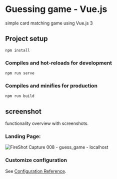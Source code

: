 
Guessing game - Vue.js
==============

simple card matching game using Vue.js 3

## Project setup
```
npm install
```

### Compiles and hot-reloads for development
```
npm run serve
```

### Compiles and minifies for production
```
npm run build
```

screenshot
------

functionality overview with screenshots.
<h3 align="left">Landing Page:</h3>


![FireShot Capture 008 - guess_game - localhost](https://user-images.githubusercontent.com/78790570/154059296-20ffafa9-7cd1-4ad8-bd5d-3ed7d0377609.png)


### Customize configuration
See [Configuration Reference](https://cli.vuejs.org/config/).
